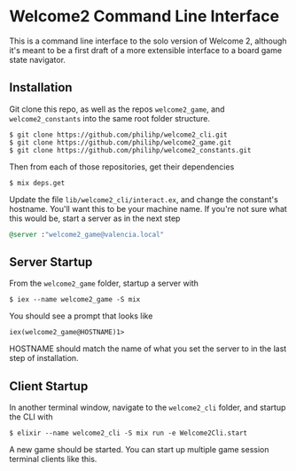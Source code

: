 # Welcome2 Command Line Interface

This is a command line interface to the solo version of Welcome 2, although it's meant to be a first draft of a more extensible interface to a board game state navigator.

## Installation

Git clone this repo, as well as the repos `welcome2_game`, and `welcome2_constants` into the same root folder structure.

```
$ git clone https://github.com/philihp/welcome2_cli.git
$ git clone https://github.com/philihp/welcome2_game.git
$ git clone https://github.com/philihp/welcome2_constants.git
```

Then from each of those repositories, get their dependencies

```
$ mix deps.get
```

Update the file `lib/welcome2_cli/interact.ex`, and change the constant's hostname. You'll want this to be your machine name. If you're not sure what this would be, start a server as in the next step

```elixir
@server :"welcome2_game@valencia.local"
```

## Server Startup

From the `welcome2_game` folder, startup a server with

```
$ iex --name welcome2_game -S mix
```

You should see a prompt that looks like

```
iex(welcome2_game@HOSTNAME)1>
```

HOSTNAME should match the name of what you set the server to in the last step of installation.

## Client Startup

In another terminal window, navigate to the `welcome2_cli` folder, and startup the CLI with

```
$ elixir --name welcome2_cli -S mix run -e Welcome2Cli.start
```

A new game should be started. You can start up multiple game session terminal clients like this.
